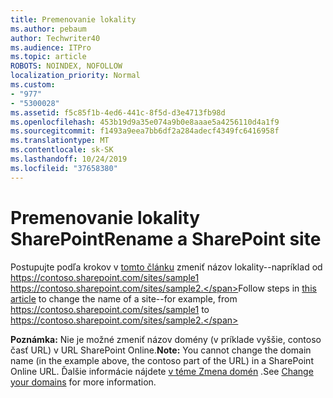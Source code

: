 ```yaml
---
title: Premenovanie lokality
ms.author: pebaum
author: Techwriter40
ms.audience: ITPro
ms.topic: article
ROBOTS: NOINDEX, NOFOLLOW
localization_priority: Normal
ms.custom:
- "977"
- "5300028"
ms.assetid: f5c85f1b-4ed6-441c-8f5d-d3e4713fb98d
ms.openlocfilehash: 453b19d9a35e074a9b0e8aaae5a4256110d4a1f9
ms.sourcegitcommit: f1493a9eea7bb6df2a284adecf4349fc6416958f
ms.translationtype: MT
ms.contentlocale: sk-SK
ms.lasthandoff: 10/24/2019
ms.locfileid: "37658380"
---
```

# <a name="rename-a-sharepoint-site"></a><span data-ttu-id="e3e8b-102">Premenovanie lokality SharePoint</span><span class="sxs-lookup"><span data-stu-id="e3e8b-102">Rename a SharePoint site</span></span>

<span data-ttu-id="e3e8b-103">Postupujte podľa krokov v [tomto článku](https://docs.microsoft.com/sharepoint/change-site-address) zmeniť názov lokality--napríklad od https://contoso.sharepoint.com/sites/sample1 https://contoso.sharepoint.com/sites/sample2.</span><span class="sxs-lookup"><span data-stu-id="e3e8b-103">Follow steps in [this article](https://docs.microsoft.com/sharepoint/change-site-address) to change the name of a site--for example, from https://contoso.sharepoint.com/sites/sample1 to https://contoso.sharepoint.com/sites/sample2.</span></span>

<span data-ttu-id="e3e8b-104">**Poznámka:** Nie je možné zmeniť názov domény (v príklade vyššie, contoso časť URL) v URL SharePoint Online.</span><span class="sxs-lookup"><span data-stu-id="e3e8b-104">**Note:** You cannot change the domain name (in the example above, the contoso part of the URL) in a SharePoint Online URL.</span></span> <span data-ttu-id="e3e8b-105">Ďalšie informácie nájdete [v téme Zmena domén](https://go.microsoft.com/fwlink/?Linkid=2018696) .</span><span class="sxs-lookup"><span data-stu-id="e3e8b-105">See [Change your domains](https://go.microsoft.com/fwlink/?Linkid=2018696) for more information.</span></span>
  